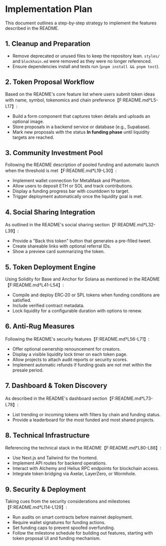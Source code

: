 # Implementation Plan

This document outlines a step-by-step strategy to implement the features described in the README.

## 1. Cleanup and Preparation
- Remove deprecated or unused files to keep the repository lean. `styles/` and `blockhain.md` were removed as they were no longer referenced.
- Ensure dependencies install and tests run (`pnpm install && pnpm test`).

## 2. Token Proposal Workflow
Based on the README's core feature list where users submit token ideas with name, symbol, tokenomics and chain preference【F:README.md†L5-L17】:
- Build a form component that captures token details and uploads an optional image.
- Store proposals in a backend service or database (e.g., Supabase).
- Mark new proposals with the status **In funding phase** until liquidity targets are reached.

## 3. Community Investment Pool
Following the README description of pooled funding and automatic launch when the threshold is met【F:README.md†L19-L30】:
- Implement wallet connection for MetaMask and Phantom.
- Allow users to deposit ETH or SOL and track contributions.
- Display a funding progress bar with countdown to target.
- Trigger deployment automatically once the liquidity goal is met.

## 4. Social Sharing Integration
As outlined in the README's social sharing section【F:README.md†L32-L39】:
- Provide a "Back this token" button that generates a pre-filled tweet.
- Create shareable links with optional referral IDs.
- Show a preview card summarizing the token.

## 5. Token Deployment Engine
Using Solidity for Base and Anchor for Solana as mentioned in the README【F:README.md†L41-L54】:
- Compile and deploy ERC‑20 or SPL tokens when funding conditions are satisfied.
- Include verified contract metadata.
- Lock liquidity for a configurable duration with options to renew.

## 6. Anti‑Rug Measures
Following the README's security features【F:README.md†L56-L71】:
- Offer optional ownership renouncement for creators.
- Display a visible liquidity lock timer on each token page.
- Allow projects to attach audit reports or security scores.
- Implement automatic refunds if funding goals are not met within the presale period.

## 7. Dashboard & Token Discovery
As described in the README's dashboard section【F:README.md†L73-L78】:
- List trending or incoming tokens with filters by chain and funding status.
- Provide a leaderboard for the most funded and most shared projects.

## 8. Technical Infrastructure
Referencing the technical stack in the README【F:README.md†L80-L88】:
- Use Next.js and Tailwind for the frontend.
- Implement API routes for backend operations.
- Interact with Alchemy and Helius RPC endpoints for blockchain access.
- Integrate token bridging via Axelar, LayerZero, or Wormhole.

## 9. Security & Deployment
Taking cues from the security considerations and milestones【F:README.md†L114-L129】:
- Run audits on smart contracts before mainnet deployment.
- Require wallet signatures for funding actions.
- Set funding caps to prevent spoofed overfunding.
- Follow the milestone schedule for building out features, starting with token proposal UI and funding mechanism.

